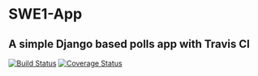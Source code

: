 # SWE1-App

## A simple Django based polls app with Travis CI

[![Build Status](https://travis-ci.com/github/Abhi270600/swe1-app.svg?branch=main)](https://travis-ci.com/github/Abhi270600/swe1-app)
[![Coverage Status](https://coveralls.io/repos/github/Abhi270600/swe1-app/badge.svg?branch=main)](https://coveralls.io/github/Abhi270600/swe1-app?branch=main)
